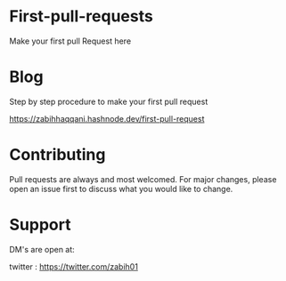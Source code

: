 # First-pull-requests
 
Make your first pull Request here 

# Blog 

Step by step procedure to make your first pull request

https://zabihhaqqani.hashnode.dev/first-pull-request

# Contributing
Pull requests are always and most welcomed. For major changes, please open an issue first to discuss what you would like to change.

# Support
DM's are open at:

twitter : https://twitter.com/zabih01
